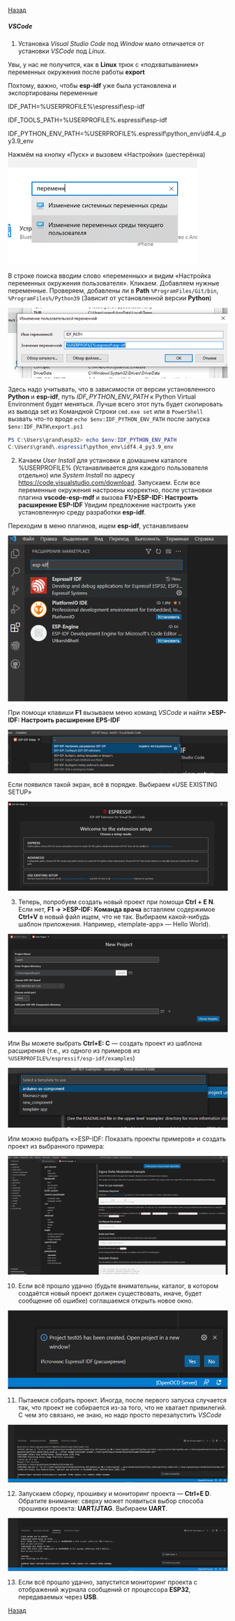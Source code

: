 [Назад](./README.md)

##### VSCode <div id="espidflinuxvscodeplugin"></div>

1. Установка *Visual Studio Code* под *Window* мало отличается от установки *VSCode* под *Linux*.

Увы, у нас не получится, как в **Linux** трюк с «подхватыванием» переменных окружения после работы **export** 

Похтому, важно, чтобы **esp-idf** уже была установлена и экспортированы переменные 

IDF_PATH=%USERPROFILE%\espressif\esp-idf

IDF_TOOLS_PATH=%USERPROFILE%\.espressif\esp-idf

IDF_PYTHON_ENV_PATH=%USERPROFILE%\.espressif\python_env\idf4.4_py3.9_env

Нажмём на кнопку «Пуск» и вызовем «Настройки» (шестерёнка)
![Вызвать настройки переменных окружения пользователя](./files/images/options_user_environment_variables_01.png)

В строке поиска вводим слово «переменных» и видим «Настройка переменных окружения пользователя». Кликаем. Добавляем нужные переменные. Проверяем, добавлены ли в **Path** ```%ProgramFiles/Git/bin```, ```%ProgramFiles%/Python39``` (Зависит от установленной версии **Python**)

![Вызвать настройки переменных окружения пользователя](./files/images/options_user_environment_variables_03.png)


Здесь надо учитывать, что в зависимости от версии установленного **Python** и **esp-idf**, путь *IDF_PYTHON_ENV_PATH* к Python Virtual Environment будет меняться. Лучше всего этот путь будет скопировать из вывода set из Командной Строки ```cmd.exe set``` или в ```PowerShell``` вызвать что-то вроде ```echo $env:IDF_PYTHON_ENV_PATH``` после запуска ```$env:IDF_PATH\export.ps1```

```PowerShell
PS C:\Users\grand\esp32> echo $env:IDF_PYTHON_ENV_PATH
C:\Users\grand\.espressif\python_env\idf4.4_py3.9_env
```

2. Качаем *User Install* для установки в домашнем каталоге %USERPROFILE% (Устанавливается для каждого пользователя отдельно) или *System Install* по адресу https://code.visualstudio.com/download. Запускаем. Если все переменные окружения настроены корректно, после установки плагина **vscode-esp-mdf** и вызова **F1/>ESP-IDF: Настроить расширение ESP-IDF** Увидим предложение настроить уже установленную среду разработки **esp-idf**.

Переходим в меню плагинов, ищем **esp-idf**, устанавливаем

![Настройка окружения ESP-IDF](./files/images/vscode_esp_idf_install.png)

При помощи клавиши **F1** вызываем меню команд *VSCode* и найти **\>ESP-IDF: Настроить расширение EPS-IDF**

![Настройка окружения ESP-IDF](./files/images/vscode_esp_idf_config.png)

Если появился такой экран, всё в порядке. Выбираем «USE EXISTING SETUP»

![Установка существующего фреймворка ESP-IDF](./files/images/vscode_esp_idf_existing_setup.png)


3. Теперь, попробуем создать новый проект при помощи **Ctrl + E N**. Если нет, **F1 -> \>ESP-IDF: Команда врача** вставляем содержимое **Ctrl+V** в новый файл ищем, что не так. Выбираем какой-нибудь шаблон приложения. Например, «template-app» — Hello World).


![Создание нового проекта ESP-IDF](./files/images/vscode_esp_idf_create_new_project.png)


Или Вы можете выбрать **Ctrl+E: C** — создать проект из шаблона расширения (т.е., из одного из примеров из ```%USERPROFILE%/espressif/esp-idf/examples```)


![Создание нового проекта ESP-IDF](./files/images/vscode_esp_idf_create_new_project_from_template.png)


Или можно выбрать «\>ESP-IDF: Показать проекты примеров» и создать проект из выбранного примера:


![Создание нового проекта ESP-IDF](./files/images/vscode_esp_idf_create_project_from_example.png)


10. Если всё прошло удачно (будьте внимательны, каталог, в котором создаётся новый проект должен существовать, иначе, будет сообщение об ошибке) соглашаемся открыть новое окно.


![Создание нового проекта ESP-IDF](./files/images/vscode_esp_idf_project_created.png)



11. Пытаемся собрать проект. Иногда, после первого запуска случается так, что проект не собирается из-за того, что не хватает привилегий. С чем это связано, не знаю, но надо просто перезапустить *VSCode*


![Сборка нового проекта ESP-IDF](./files/images/vscode_esp_idf_project_build.png)


12. Запускаем сборку, прошивку и мониторинг проекта — **Ctrl+E D**. Обратите внимание: сверху может появиться выбор способа прошивки проекта: **UART/JTAG**. Выбираем **UART**.

![Прошивка нового проекта ESP-IDF](./files/images/vscode_esp_idf_project_flash.png)


13. Если всё прошло удачно, запустится мониторинг проекта с отображений журнала сообщений от процессора **ESP32**, передаваемых через **USB**.

[Назад](./README.md)
